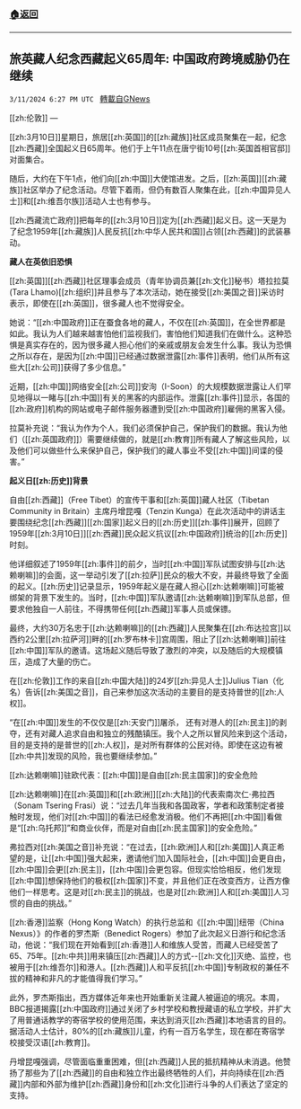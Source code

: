 ###  [:house:返回](README.md)
---


## 旅英藏人纪念西藏起义65周年: 中国政府跨境威胁仍在继续
`3/11/2024 6:27 PM UTC ` [轉載自GNews](https://gnews.org/articles/2385147)

[[zh:伦敦]] — 

[[zh:3月10日]]星期日，旅居[[zh:英国]]的[[zh:藏族]]社区成员聚集在一起，纪念[[zh:西藏]]全国起义日65周年。他们于上午11点在唐宁街10号[[zh:英国首相官邸]]对面集合。

随后，大约在下午1点，他们向[[zh:中国]]大使馆进发。之后，[[zh:英国]][[zh:藏族]]社区举办了纪念活动。尽管下着雨，但仍有数百人聚集在此，[[zh:中国异见人士]]和[[zh:维吾尔族]]活动人士也有参与。

[[zh:西藏流亡政府]]把每年的[[zh:3月10日]]定为[[zh:西藏]]起义日。这一天是为了纪念1959年[[zh:藏族]]人民反抗[[zh:中华人民共和国]]占领[[zh:西藏]]的武装暴动。

**藏人在英依旧恐惧**

[[zh:英国]][[zh:西藏]]社区理事会成员（青年协调员兼[[zh:文化]]秘书）塔拉拉莫(Tara Lhamo)[[zh:组织]]并且参与了本次活动，她在接受[[zh:美国之音]]采访时表示，即使在[[zh:英国]]，很多藏人也不觉得安全。

她说：“[[zh:中国政府]]正在蚕食各地的藏人，不仅在[[zh:英国]]，在全世界都是如此。我认为人们越来越害怕他们监视我们，害怕他们知道我们在做什么。这种恐惧是真实存在的，因为很多藏人担心他们的亲戚或朋友会发生什么事。我认为恐惧之所以存在，是因为[[zh:中国]]已经通过数据泄露[[zh:事件]]表明，他们从所有这些大[[zh:公司]]获得了多少信息。”

近期，[[zh:中国]]网络安全[[zh:公司]]安洵（I-Soon）的大规模数据泄露让人们罕见地得以一睹与[[zh:中国]]有关的黑客的内部运作。泄露[[zh:事件]]显示，各国的[[zh:政府]]机构的网站或电子邮件服务器遭到受[[zh:中国政府]]雇佣的黑客入侵。

拉莫补充说：“我认为作为个人，我们必须保护自己，保护我们的数据。我认为他们（[[zh:英国政府]]）需要继续做的，就是[[zh:教育]]所有藏人了解这些风险，以及他们可以做些什么来保护自己，保护我们的藏人事业不受[[zh:中国]]间谍的侵害。”

**起义日[[zh:历史]]背景**

自由[[zh:西藏]]（Free Tibet）的宣传干事和[[zh:英国]]藏人社区（Tibetan Community in Britain）主席丹增昆嘎（Tenzin Kunga）在此次活动中的讲话主要围绕纪念[[zh:西藏]][[zh:国家]]起义日的[[zh:历史]][[zh:事件]]展开，回顾了1959年[[zh:3月10日]][[zh:西藏]]民众起义抗议[[zh:中国政府]]统治的[[zh:历史]]时刻。

他详细叙述了1959年[[zh:事件]]的前夕，当时[[zh:中国]]军队试图安排与[[zh:达赖喇嘛]]的会面，这一举动引发了[[zh:拉萨]]民众的极大不安，并最终导致了全面的起义。[[zh:历史]]记录显示，1959年起义是在藏人担心[[zh:达赖喇嘛]]可能被绑架的背景下发生的。当时，[[zh:中国]]军队邀请[[zh:达赖喇嘛]]到军队总部，但要求他独自一人前往，不得携带任何[[zh:西藏]]军事人员或保镖。

最终，大约30万名忠于[[zh:达赖喇嘛]]的[[zh:西藏]]人民聚集在[[zh:布达拉宫]]以西约2公里[[zh:拉萨河]]畔的[[zh:罗布林卡]]宫周围，阻止了[[zh:达赖喇嘛]]前往[[zh:中国]]军队的邀请。这场起义随后导致了激烈的冲突，以及随后的大规模镇压，造成了大量的伤亡。

在[[zh:伦敦]]工作的来自[[zh:中国大陆]]的24岁[[zh:异见人士]]Julius Tian（化名）告诉[[zh:美国之音]]，自己来参加这次活动的主要目的是支持普世的[[zh:人权]]。

“在[[zh:中国]]发生的不仅仅是[[zh:天安门]]屠杀， 还有对港人的[[zh:民主]]的剥夺，还有对藏人追求自由和独立的残酷镇压。我个人之所以冒风险来到这个活动，目的是支持的是普世的[[zh:人权]]，是对所有群体的公民对待。即使在这边有被[[zh:中共]]发现的风险，我也要继续参加。”

[[zh:达赖喇嘛]]驻欧代表：[[zh:中国]]是自由[[zh:民主国家]]的安全危险

[[zh:达赖喇嘛]]在[[zh:英国]]和[[zh:欧洲]][[zh:大陆]]的代表索南次仁·弗拉西（Sonam Tsering Frasi）说：“过去几年当我和各国政客，学者和政策制定者接触时发现，他们对[[zh:中国]]的看法已经愈发消极。他们不再把[[zh:中国]]看做是“[[zh:乌托邦]]”和商业伙伴，而是对自由[[zh:民主国家]]的安全危险。”

弗拉西对[[zh:美国之音]]补充说：“在过去，[[zh:欧洲]]人和[[zh:美国]]人真正希望的是，让[[zh:中国]]强大起来，邀请他们加入国际社会，[[zh:中国]]会更自由，[[zh:中国]]会更[[zh:民主]]，[[zh:中国]]会更包容。但现实恰恰相反，他们发现[[zh:中国]]想保持他们的极权[[zh:国家]]不变，并且他们正在改变西方，让西方像他们一样思考。这是对[[zh:民主]]的挑战，也是对[[zh:欧洲]]人和[[zh:美国]]人习惯的自由的挑战。”

[[zh:香港]]监察（Hong Kong Watch）的执行总监和《[[zh:中国]]纽带（China Nexus）》的作者的罗杰斯（Benedict Rogers）参加了此次起义日游行和纪念活动，他说：“我们现在开始看到[[zh:香港]]人和维族人受苦，而藏人已经受苦了65、75年。[[zh:中共]]用来镇压[[zh:西藏]]人的方式--[[zh:文化]]灭绝、监控，也被用于[[zh:维吾尔]]和港人。[[zh:西藏]]人和平反抗[[zh:中国]]专制政权的兼任不拔的精神和非凡的才能值得我们学习。”

此外，罗杰斯指出，西方媒体近年来也开始重新关注藏人被逼迫的境况。本周，BBC报道揭露[[zh:中国政府]]通过关闭了乡村学校和教授藏语的私立学校，并扩大了用普通话教学的寄宿学校的使用范围，来达到消灭[[zh:西藏]]本地语言的目的。据活动人士估计，80%的[[zh:藏族]]儿童，约有一百万名学生，现在都在寄宿学校接受汉语[[zh:教育]]。

丹增昆嘎强调，尽管面临重重困难，但[[zh:西藏]]人民的抵抗精神从未消退。他赞扬了那些为了[[zh:西藏]]的自由和独立作出最终牺牲的人们，并向持续在[[zh:西藏]]内部和外部为维护[[zh:西藏]]身份和[[zh:文化]]进行斗争的人们表达了坚定的支持。
